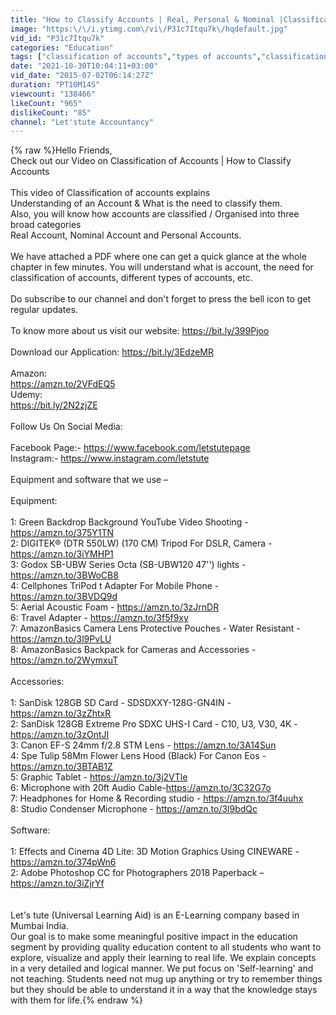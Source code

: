 ```yaml
---
title: "How to Classify Accounts | Real, Personal & Nominal |Classification of Accounts|Letstute Accountancy"
image: "https:\/\/i.ytimg.com\/vi\/P31c7Itqu7k\/hqdefault.jpg"
vid_id: "P31c7Itqu7k"
categories: "Education"
tags: ["classification of accounts","types of accounts","classification of accounts in english"]
date: "2021-10-30T10:04:11+03:00"
vid_date: "2015-07-02T06:14:27Z"
duration: "PT10M14S"
viewcount: "138466"
likeCount: "965"
dislikeCount: "85"
channel: "Let'stute Accountancy"
---
```

{% raw %}Hello Friends,<br />Check out our Video on Classification of Accounts | How to Classify Accounts<br /> <br />This video  of Classification of accounts explains <br />Understanding of an Account &amp; What is the need to classify them. <br />Also, you will know how accounts are classified / Organised into three broad categories <br />Real Account, Nominal Account and Personal Accounts.<br /><br />We have attached a PDF where one can get a quick glance at the whole chapter in few minutes. You will understand what is account, the need for classification of accounts, different types of accounts, etc. <br /><br />Do subscribe to our channel and don't forget to press the bell icon to get regular updates.<br /><br />To know more about us visit our website: <a rel="nofollow" target="blank" href="https://bit.ly/399Pjoo">https://bit.ly/399Pjoo</a><br /><br />Download our Application: <a rel="nofollow" target="blank" href="https://bit.ly/3EdzeMR">https://bit.ly/3EdzeMR</a><br /><br />Amazon:  <br /><a rel="nofollow" target="blank" href="https://amzn.to/2VFdEQ5">https://amzn.to/2VFdEQ5</a><br />Udemy:<br /><a rel="nofollow" target="blank" href="https://bit.ly/2N2zjZE">https://bit.ly/2N2zjZE</a><br /><br />Follow Us On Social Media: <br /><br />Facebook Page:- <a rel="nofollow" target="blank" href="https://www.facebook.com/letstutepage">https://www.facebook.com/letstutepage</a><br />Instagram:- <a rel="nofollow" target="blank" href="https://www.instagram.com/letstute">https://www.instagram.com/letstute</a><br /><br />Equipment and software that we use –<br /> <br />Equipment:  <br /><br />1: Green Backdrop Background YouTube Video Shooting - <a rel="nofollow" target="blank" href="https://amzn.to/375Y1TN">https://amzn.to/375Y1TN</a><br />2: DIGITEK® (DTR 550LW) (170 CM) Tripod For DSLR, Camera - <a rel="nofollow" target="blank" href="https://amzn.to/3iYMHP1">https://amzn.to/3iYMHP1</a><br />3: Godox SB-UBW Series Octa (SB-UBW120 47'') lights - <a rel="nofollow" target="blank" href="https://amzn.to/3BWoCB8">https://amzn.to/3BWoCB8</a><br />4: Cellphones TriPod t Adapter For Mobile Phone - <a rel="nofollow" target="blank" href="https://amzn.to/3BVDQ9d">https://amzn.to/3BVDQ9d</a><br />5: Aerial Acoustic Foam - <a rel="nofollow" target="blank" href="https://amzn.to/3zJrnDR">https://amzn.to/3zJrnDR</a><br />6: Travel Adapter - <a rel="nofollow" target="blank" href="https://amzn.to/3f5f9xy">https://amzn.to/3f5f9xy</a><br />7: AmazonBasics Camera Lens Protective Pouches - Water Resistant - <a rel="nofollow" target="blank" href="https://amzn.to/3l9PvLU">https://amzn.to/3l9PvLU</a><br />8: AmazonBasics Backpack for Cameras and Accessories - <a rel="nofollow" target="blank" href="https://amzn.to/2WymxuT">https://amzn.to/2WymxuT</a><br /><br />Accessories:<br /><br />1: SanDisk 128GB SD Card - SDSDXXY-128G-GN4IN - <a rel="nofollow" target="blank" href="https://amzn.to/3zZhtxR">https://amzn.to/3zZhtxR</a><br />2: SanDisk 128GB Extreme Pro SDXC UHS-I Card - C10, U3, V30, 4K - <a rel="nofollow" target="blank" href="https://amzn.to/3zOntJI">https://amzn.to/3zOntJI</a><br />3: Canon EF-S 24mm f/2.8 STM Lens - <a rel="nofollow" target="blank" href="https://amzn.to/3A14Sun">https://amzn.to/3A14Sun</a><br />4: Spe Tulip 58Mm Flower Lens Hood (Black) For Canon Eos -<a rel="nofollow" target="blank" href="https://amzn.to/3BTAB1Z">https://amzn.to/3BTAB1Z</a><br />5: Graphic Tablet - <a rel="nofollow" target="blank" href="https://amzn.to/3j2VTle">https://amzn.to/3j2VTle</a><br />6: Microphone with 20ft Audio Cable-<a rel="nofollow" target="blank" href="https://amzn.to/3C32G7o">https://amzn.to/3C32G7o</a><br />7: Headphones for Home &amp; Recording studio - <a rel="nofollow" target="blank" href="https://amzn.to/3f4uuhx">https://amzn.to/3f4uuhx</a><br />8: Studio Condenser Microphone - <a rel="nofollow" target="blank" href="https://amzn.to/3l9bdQc">https://amzn.to/3l9bdQc</a><br /><br />Software:<br /><br />1: Effects and Cinema 4D Lite: 3D Motion Graphics Using CINEWARE - <a rel="nofollow" target="blank" href="https://amzn.to/374pWn6">https://amzn.to/374pWn6</a>                         <br />2: Adobe Photoshop CC for Photographers 2018 Paperback – <a rel="nofollow" target="blank" href="https://amzn.to/3iZjrYf">https://amzn.to/3iZjrYf</a><br /><br /><br />Let's tute (Universal Learning Aid) is an E-Learning company based in Mumbai India.<br />Our goal is to make some meaningful positive impact in the education segment by providing quality education content to all students who want to explore, visualize and apply their learning to real life. We explain concepts in a very detailed and logical manner. We put focus on 'Self-learning' and not teaching. Students need not mug up anything or try to remember things but they should be able to understand it in a way that the knowledge stays with them for life.{% endraw %}
